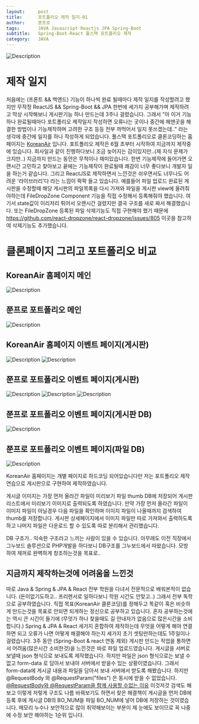 ```yaml
---
layout:     post
title:      포트폴리오 제작 일지-01
author:     쭌프로
tags:       JAVA Javascript Reactjs JPA Spring-Boot
subtitle:   Spring-Boot-React 풀스택 포트폴리오 제작
category:   JAVA
---
```


<!-- Start Writing Below in Markdown -->

![Description](https://alalstjr.github.io/jjunpro.github.io/img/java_bg.png)

# 제작 일지

처음에는 (프론트 && 백엔드) 기능이 하나씩 완료 될때마다 제작 일지를 작성할려고 했지만 
무작정 ReactJS && Spring-Boot && JPA 한번에 세가지 공부해가며 제작하려고 막상 시작해보니 
게시판기능 하나 만드는데 3주나 걸렸습니다. 
그래서 "아 이거 기능 하나 완료될때마다 포트폴리오 제작일지 작성하면 오류나는 곳이나 중간에 헤맨곳을 해결한 방법이나 기능제작하며 고려한 구조 등등
전부 까먹어서 일지 못쓰겠는데.." 라는 생각에 중간에 일지를 하나 작성하게 되었습니다.
풀스택 포트폴리오로 클론코딩하는 홈페이지는 <a href="https://www.koreanair.com/korea/ko.html">KoreanAir</a> 입니다.
포트폴리오 제작은 6월 초부터 시작하여 지금까지 제작중에 있습니다. 회사일과 같이 진행하다보니 조금 늦어지는 감이있지만..(제 지식 문제가 크지만..)
지금까지 만드는 동안은 무척이나 재미있습니다. 한번 기능제작에 들어가면 오랜시간 고민하고 찾아보고 끝에는 기능제작이 완료될때 쾌감이 너무 좋다보니
개발자 일을 하는거 같습니다.
그리고 ReactJS로 제작하면서 느낀것은 쉬우면서도 너무나도 어려운 '라이브러리'다 라는 느낌이 팍팍 들고 있습니다. 
예를들어 파일 업로드 완료된 게시판을 수정할때 해당 게시판의 파일목록을 다시 가져와 파일을 게시판 view에 올려줘야하는데 
FileDropZone Component 기능을 직접 수정해서 등록해줘야 했습니다. 여기서 state값이 이리저리 튀어서 오랜시간 걸렸지만 결국 구조를 새로 짜서
해결했습니다.
또는 FileDropZone 등록된 파일 삭제기능도 직접 구현해야 했기 때문에 
https://github.com/react-dropzone/react-dropzone/issues/805 이곳을 참고하여 삭제기능도 추가했습니다.

# 클론페이지 그리고 포트폴리오 비교

## KoreanAir 홈페이지 메인
![Description](https://alalstjr.github.io/jjunpro.github.io/img/2019/07/2019-07-03-1.png)

## 쭌프로 포트폴리오 메인
![Description](https://alalstjr.github.io/jjunpro.github.io/img/2019/07/2019-07-03-2.png)

## KoreanAir 홈페이지 이벤트 페이지(게시판)
![Description](https://alalstjr.github.io/jjunpro.github.io/img/2019/07/2019-07-03-7.png)
![Description](https://alalstjr.github.io/jjunpro.github.io/img/2019/07/2019-07-03-3.png)

## 쭌프로 포트폴리오 이벤트 페이지(게시판)
![Description](https://alalstjr.github.io/jjunpro.github.io/img/2019/07/2019-07-03-4.png)
![Description](https://alalstjr.github.io/jjunpro.github.io/img/2019/07/2019-07-03-5.png)
![Description](https://alalstjr.github.io/jjunpro.github.io/img/2019/07/2019-07-03-6.png)

## 쭌프로 포트폴리오 이벤트 페이지(게시판 DB)
![Description](https://alalstjr.github.io/jjunpro.github.io/img/2019/07/2019-07-03-8.png)

## 쭌프로 포트폴리오 이벤트 페이지(파일 DB)
![Description](https://alalstjr.github.io/jjunpro.github.io/img/2019/07/2019-07-03-9.png)

KoreanAir 홈페이지는 개별 페이지로 하드코딩 되어있습니다만 저는 포트폴리오 제작연습으로 게시판으로 구현하여 제작하였습니다.

게시글 이미지는 가장 먼저 올라간 파일이 미리보기 파일 thumb DB에 저장되어 게시판 리스트에서 미리보기 이미지로 출력되도록 하였습니다.
만약 가장 먼저 올라간 파일이 이미지 파일이 아닐경우 다음 파일을 확인하며 이미지 파일이 나올때까지 검색하여 thumb를 저장합니다.
게시판 상세페이지에서 이미지 파일만 따로 가져와서 출력하도록 하고 나머지 파일은 다운로드 할 수 있도록 따로 분리해서 관리했습니다.

DB 구조가.. 익숙한 구조라고 느끼는 사람이 있을 수 있습니다. 아무래도 이전 직장에서 그누보드 솔루션으로 PHP개발을 하다보니 
DB구조를 그누보드에서 따왔습니다. 모방하여 제꺼로 완벽하게 창조하는것을 목표로..

## 지금까지 제작하는것에 어려움을 느낀것

따로 Java & Spring & JPA & React 전부 학원을 다녀서 전문적으로 배워본적이 없습니다. 
(돈이없기도하고.. 프리렌서로 일하다보니 학원 시간도 안맞고..) 그래서 전부 독학으로 공부하였습니다. 
직접 목표(KoreanAir 클론코딩)를 정해두고 똑같이 혹은 비슷하게 만드는것을 목표로 안되면 되게하는 정신으로 공부하고 있습니다.
혼자 공부하는것에는 역시 큰 시간이 들기에 (무엇가 하나 찾을때도 길 안내자가 없음으로 많은시간을 소비합니다.)
Spring & JPA & React 세가지 혼합하여 제작하는데 무엇을 어떻게 해야 연결하면 되고 오류가 나면 어떻게 해결해야 하는지 
세가지 초기 셋팅만하는데도 1주일이나 걸렸습니다. 
3주 동안 (Spring-Boot & react 연동 제외) 게시판 만드는 작업을 통하면서 어려움(많은시간 소비한것)을 느낀것은 바로 파일 업로드였습니다.
게시글을 서버로 보낼때 json 형식으로 보내도록 제작했습니다.
하지만 파일은 json 형식으로는 보낼 수 없고 form-data 로 담아서 보내야 서버에서 받을수 있는 상황이였습니다.
그래서 form-data에 게시글 내용과 파일을 담아서 보내 서버에서 받도록 해봤습니다.
하지만 @RequestBody 와 @RequestParam("files") 은 동시에 받을 수 없었습니다.
<a href="https://cnpnote.tistory.com/entry/SPRING-%EC%8A%A4%ED%94%84%EB%A7%81-MVC-RequestBody%EC%99%80-RequestParam%EC%9D%84-%ED%95%A8%EA%BB%98-%EC%82%AC%EC%9A%A9%ED%95%A0-%EC%88%98%EC%97%86%EB%8A%94-%EC%9D%B4%EC%9C%A0">@RequestBody와 @RequestParam을 함께 사용할 수없는 이유</a>
이것저것 검색도 해보고 이렇게 저렇게 구조도 나름 바꿔보기도 하면서 찾은 해결책이 게시글을 먼저 DB에 등록 후에 게시글 DB의 BO_NUM을
파일 BO_NUM에 넣어 DB에 저장하는 것이였습니다. 메모리 누수나 보안적으로 많이 취약해보이는 부분이 제 눈에도 보이므로 꼭 나중에 수정 보안 해야하는
1순위 입니다.
